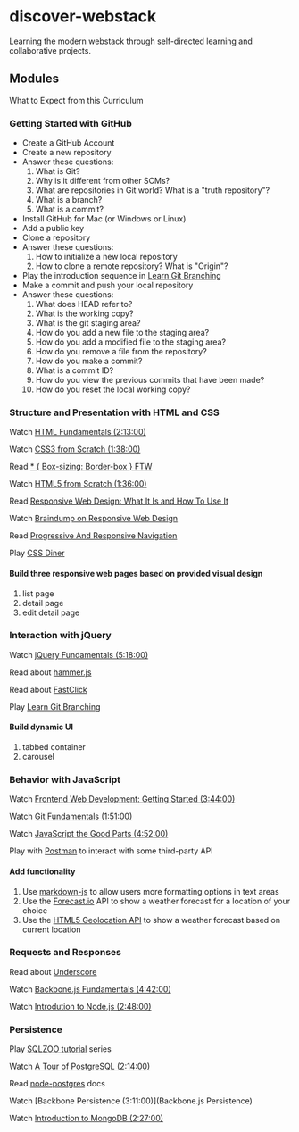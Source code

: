 discover-webstack
=================

Learning the modern webstack through self-directed learning and collaborative projects.


## Modules

What to Expect from this Curriculum

### Getting Started with GitHub

* Create a GitHub Account
* Create a new repository
* Answer these questions:
  1. What is Git?
  2. Why is it different from other SCMs?
  3. What are repositories in Git world? What is a "truth repository"?
  4. What is a branch?
  5. What is a commit?
* Install GitHub for Mac (or Windows or Linux)
* Add a public key
* Clone a repository
* Answer these questions:
  1. How to initialize a new local repository
  2. How to clone a remote repository? What is "Origin"? 
* Play the introduction sequence in [Learn Git Branching](http://pcottle.github.io/learnGitBranching/) 
* Make a commit and push your local repository
* Answer these questions:
  1. What does HEAD refer to?
  1. What is the working copy?
  1. What is the git staging area?
  1. How do you add a new file to the staging area?
  1. How do you add a modified file to the staging area?
  1. How do you remove a file from the repository? 
  1. How do you make a commit?
  1. What is a commit ID?
  1. How do you view the previous commits that have been made? 
  1. How do you reset the local working copy? 

### Structure and Presentation with HTML and CSS

Watch [HTML Fundamentals (2:13:00)](http://pluralsight.com/training/Courses/TableOfContents/html-fundamentals)

Watch [CSS3 from Scratch (1:38:00)](http://pluralsight.com/training/Courses/TableOfContents/css3-from-scratch)

Read [* { Box-sizing: Border-box } FTW](http://www.paulirish.com/2012/box-sizing-border-box-ftw/)

Watch [HTML5 from Scratch (1:36:00)](http://pluralsight.com/training/Courses/TableOfContents/html5-from-scratch)

Read [Responsive Web Design: What It Is and How To Use It](http://www.smashingmagazine.com/2011/01/12/guidelines-for-responsive-web-design/)

Watch [Braindump on Responsive Web Design](http://css-tricks.com/video-screencasts/102-braindump-on-responsive-web-design/)

Read [Progressive And Responsive Navigation](http://www.smashingmagazine.com/2012/02/13/progressive-and-responsive-navigation/)

Play [CSS Diner](http://flukeout.github.io/)

#### Build three responsive web pages based on provided visual design 

1. list page
2. detail page
3. edit detail page

### Interaction with jQuery

Watch [jQuery Fundamentals (5:18:00)](http://pluralsight.com/training/Courses/TableOfContents/jquery-fundamentals)

Read about [hammer.js](http://eightmedia.github.io/hammer.js/)

Read about [FastClick](http://ftlabs.github.io/fastclick/)

Play [Learn Git Branching](http://pcottle.github.io/learnGitBranching/)

#### Build dynamic UI

1. tabbed container
2. carousel

### Behavior with JavaScript

Watch [Frontend Web Development: Getting Started (3:44:00)](http://pluralsight.com/training/Courses/TableOfContents/front-end-web-development-get-started)

Watch [Git Fundamentals (1:51:00)](http://pluralsight.com/training/courses/TableOfContents?courseName=git-fundamentals)

Watch [JavaScript the Good Parts (4:52:00)](http://pluralsight.com/training/Courses/TableOfContents/javascript-good-parts)

Play with [Postman](http://www.getpostman.com/) to interact with some third-party API

#### Add functionality

1. Use [markdown-js](https://github.com/evilstreak/markdown-js) to allow users more formatting options in text areas
2. Use the [Forecast.io](https://developer.forecast.io/) API to show a weather forecast for a location of your choice
3. Use the [HTML5 Geolocation API](http://diveintohtml5.info/geolocation.html) to show a weather forecast based on current location

### Requests and Responses

Read about [Underscore](http://underscorejs.org/)

Watch [Backbone.js Fundamentals (4:42:00)](http://pluralsight.com/training/Courses/TableOfContents/backbone-fundamentals)

Watch [Introdution to Node.js (2:48:00)](http://pluralsight.com/training/Courses/TableOfContents/node-intro)

### Persistence

Play [SQLZOO tutorial](http://sqlzoo.net/wiki/Main_Page) series

Watch [A Tour of PostgreSQL (2:14:00)](http://pluralsight.com/training/courses/TableOfContents?courseName=tekpub-postgres&highlight=rob-sullivan_tekpub-postgres-m1-introduction!rob-sullivan_tekpub-postgres-m5-perf!rob-sullivan_tekpub-postgres-m8-maintenance!rob-sullivan_tekpub-postgres-m4-concurrency!rob-sullivan_tekpub-postgres-m7-psql#tekpub-postgres-m1-introduction)

Read [node-postgres](https://github.com/brianc/node-postgres) docs

Watch [Backbone Persistence (3:11:00)](Backbone.js Persistence)

Watch [Introduction to MongoDB (2:27:00)](http://pluralsight.com/training/Courses/TableOfContents/mongodb-introduction)
